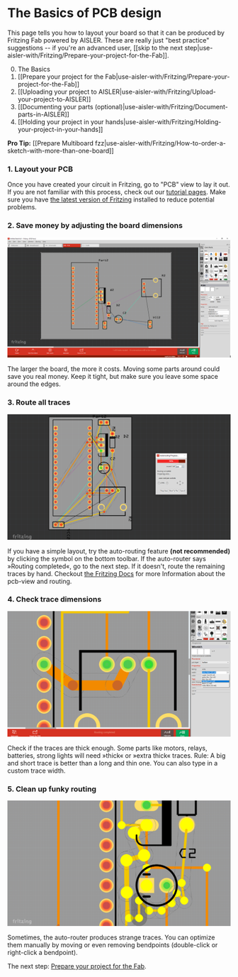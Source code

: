 <!-- --- title: Using Fritzing with AISLER: the basics -->
# The Basics of PCB design #
This page tells you how to layout your board so that it can be produced by Fritzing Fab powered by AISLER. These are really just "best practice" suggestions -- if you're an advanced user, [[skip to the next step|use-aisler-with/Fritzing/Prepare-your-project-for-the-Fab]].

0. The Basics
1. [[Prepare your project for the Fab|use-aisler-with/Fritzing/Prepare-your-project-for-the-Fab]]
2. [[Uploading your project to AISLER|use-aisler-with/Fritzing/Upload-your-project-to-AISLER]]
3. [[Documenting your parts (optional)|use-aisler-with/Fritzing/Document-parts-in-AISLER]]
4. [[Holding your project in your hands|use-aisler-with/Fritzing/Holding-your-project-in-your-hands]]

**Pro Tip:** [[Prepare Multiboard fzz|use-aisler-with/Fritzing/How-to-order-a-sketch-with-more-than-one-board]]

### 1. Layout your PCB ###
Once you have created your circuit in Fritzing, go to "PCB" view to lay it out. If you are not familiar with this process, check out our [tutorial pages](http://fritzing.org/learning/tutorials/). Make sure you have [the latest version of Fritzing](http://fritzing.org/download) installed to reduce potential problems.

### 2. Save money by adjusting the board dimensions ###
![Adjusting board dimensions in Fritzing](assets/02_board_dimensions.png)

The larger the board, the more it costs. Moving some parts around could save you real money. Keep it tight, but make sure you leave some space around the edges.

### 3. Route all traces ###
![Routing traces in Fritzing](assets/03_route_traces.png)

If you have a simple layout, try the auto-routing feature **(not recommended)** by clicking the symbol on the bottom toolbar. If the auto-router says »Routing completed«, go to the next step. If it doesn't, route the remaining traces by hand. Checkout [the Fritzing Docs](https://fritzing.github.io/fritzing-docs/01_quickstart/05_pcbview.html) for more Information about the pcb-view and routing.

### 4. Check trace dimensions ###
![Checking Trace dimensions in Fritzing](assets/04_trace_dimensions.png)

Check if the traces are thick enough. Some parts like motors, relays, batteries, strong lights will need »thick« or »extra thick« traces.
Rule: A big and short trace is better than a long and thin one. You can also type in a custom trace width.

### 5. Clean up funky routing ###
![Cleaning up funky routing in Fritzing](assets/05_routing.png)

Sometimes, the auto-router produces strange traces. You can optimize them manually by moving or even removing bendpoints (double-click or right-click a bendpoint).

The next step: [Prepare your project for the Fab](Prepare-your-project-for-the-Fab).

